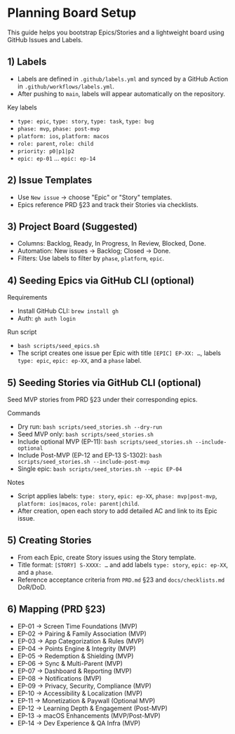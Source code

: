 # Planning Board Setup

This guide helps you bootstrap Epics/Stories and a lightweight board using GitHub Issues and Labels.

## 1) Labels

- Labels are defined in `.github/labels.yml` and synced by a GitHub Action in `.github/workflows/labels.yml`.
- After pushing to `main`, labels will appear automatically on the repository.

Key labels
- `type: epic`, `type: story`, `type: task`, `type: bug`
- `phase: mvp`, `phase: post-mvp`
- `platform: ios`, `platform: macos`
- `role: parent`, `role: child`
- `priority: p0|p1|p2`
- `epic: ep-01` … `epic: ep-14`

## 2) Issue Templates

- Use `New issue` → choose "Epic" or "Story" templates.
- Epics reference PRD §23 and track their Stories via checklists.

## 3) Project Board (Suggested)

- Columns: Backlog, Ready, In Progress, In Review, Blocked, Done.
- Automation: New issues → Backlog; Closed → Done.
- Filters: Use labels to filter by `phase`, `platform`, `epic`.

## 4) Seeding Epics via GitHub CLI (optional)

Requirements
- Install GitHub CLI: `brew install gh`
- Auth: `gh auth login`

Run script
- `bash scripts/seed_epics.sh`
- The script creates one issue per Epic with title `[EPIC] EP-XX: …`, labels `type: epic`, `epic: ep-XX`, and a `phase` label.

## 5) Seeding Stories via GitHub CLI (optional)

Seed MVP stories from PRD §23 under their corresponding epics.

Commands
- Dry run: `bash scripts/seed_stories.sh --dry-run`
- Seed MVP only: `bash scripts/seed_stories.sh`
- Include optional MVP (EP-11): `bash scripts/seed_stories.sh --include-optional`
- Include Post-MVP (EP-12 and EP-13 S-1302): `bash scripts/seed_stories.sh --include-post-mvp`
- Single epic: `bash scripts/seed_stories.sh --epic EP-04`

Notes
- Script applies labels: `type: story`, `epic: ep-XX`, `phase: mvp|post-mvp`, `platform: ios|macos`, `role: parent|child`.
- After creation, open each story to add detailed AC and link to its Epic issue.

## 5) Creating Stories

- From each Epic, create Story issues using the Story template.
- Title format: `[STORY] S-XXXX: …` and add labels `type: story`, `epic: ep-XX`, and a `phase`.
- Reference acceptance criteria from `PRD.md` §23 and `docs/checklists.md` DoR/DoD.

## 6) Mapping (PRD §23)

- EP-01 → Screen Time Foundations (MVP)
- EP-02 → Pairing & Family Association (MVP)
- EP-03 → App Categorization & Rules (MVP)
- EP-04 → Points Engine & Integrity (MVP)
- EP-05 → Redemption & Shielding (MVP)
- EP-06 → Sync & Multi-Parent (MVP)
- EP-07 → Dashboard & Reporting (MVP)
- EP-08 → Notifications (MVP)
- EP-09 → Privacy, Security, Compliance (MVP)
- EP-10 → Accessibility & Localization (MVP)
- EP-11 → Monetization & Paywall (Optional MVP)
- EP-12 → Learning Depth & Engagement (Post-MVP)
- EP-13 → macOS Enhancements (MVP/Post-MVP)
- EP-14 → Dev Experience & QA Infra (MVP)
